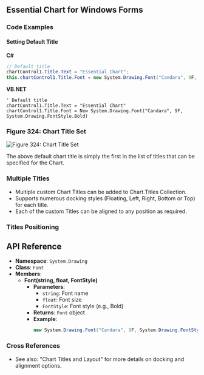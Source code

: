 <!--
source: image
domain: syncfusion-sdk
task: pdf-ocr-to-markdown
language: en (keep original; do not translate)
source_filename: page_505.jpeg
document_name: chart
page_number: 505
page_id: chart#page_505
product: Syncfusion Winforms
version: 11.4.0.26
timestamp: 2025-08-09T03:45:57Z
fidelity: lossless
-->

## Essential Chart for Windows Forms

### Code Examples

#### Setting Default Title

**C#**
```csharp
// Default title
chartControl1.Title.Text = "Essential Chart";
this.chartControl1.Title.Font = new System.Drawing.Font("Candara", 9F, System.Drawing.FontStyle.Bold);
```

**VB.NET**
```vb.net
' Default title
chartControl1.Title.Text = "Essential Chart"
chartControl1.Title.Font = New System.Drawing.Font("Candara", 9F, System.Drawing.FontStyle.Bold)
```

### Figure 324: Chart Title Set

![Figure 324: Chart Title Set](https://example.com/image-url)  <!-- Image placeholder -->

The above default chart title is simply the first in the list of titles that can be specified for the Chart.

### Multiple Titles

- Multiple custom Chart Titles can be added to Chart.Titles Collection.
- Supports numerous docking styles (Floating, Left, Right, Bottom or Top) for each title.
- Each of the custom Titles can be aligned to any position as required.

### Titles Positioning

## API Reference

- **Namespace**: `System.Drawing`
- **Class**: `Font`
- **Members**:
  - **Font(string, float, FontStyle)**
    - **Parameters**:
      - `string`: Font name
      - `float`: Font size
      - `FontStyle`: Font style (e.g., Bold)
    - **Returns**: `Font` object
    - **Example**:
      ```csharp
      new System.Drawing.Font("Candara", 9F, System.Drawing.FontStyle.Bold);
      ```

### Cross References

- See also: "Chart Titles and Layout" for more details on docking and alignment options.

<!-- tags: [Essential Chart, Windows Forms, Chart.Titles, Font, Docking Styles, Alignment, Multiple Titles, C#, VB.NET] keywords: [chart, windows forms, titles, font, alignment, docking, multiple titles, default title, essential chart] -->